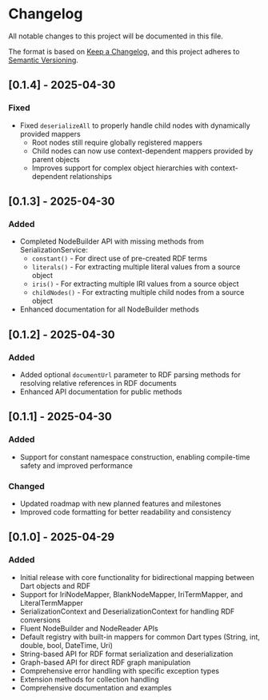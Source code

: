 # Changelog

All notable changes to this project will be documented in this file.

The format is based on [Keep a Changelog](https://keepachangelog.com/en/1.0.0/),
and this project adheres to [Semantic Versioning](https://semver.org/spec/v2.0.0.html).

## [0.1.4] - 2025-04-30

### Fixed

- Fixed `deserializeAll` to properly handle child nodes with dynamically provided mappers
  - Root nodes still require globally registered mappers
  - Child nodes can now use context-dependent mappers provided by parent objects
  - Improves support for complex object hierarchies with context-dependent relationships

## [0.1.3] - 2025-04-30

### Added

- Completed NodeBuilder API with missing methods from SerializationService:
  - `constant()` - For direct use of pre-created RDF terms
  - `literals()` - For extracting multiple literal values from a source object
  - `iris()` - For extracting multiple IRI values from a source object
  - `childNodes()` - For extracting multiple child nodes from a source object
- Enhanced documentation for all NodeBuilder methods

## [0.1.2] - 2025-04-30

### Added

- Added optional `documentUrl` parameter to RDF parsing methods for resolving relative references in RDF documents
- Enhanced API documentation for public methods

## [0.1.1] - 2025-04-30

### Added

- Support for constant namespace construction, enabling compile-time safety and improved performance

### Changed

- Updated roadmap with new planned features and milestones
- Improved code formatting for better readability and consistency

## [0.1.0] - 2025-04-29

### Added

- Initial release with core functionality for bidirectional mapping between Dart objects and RDF
- Support for IriNodeMapper, BlankNodeMapper, IriTermMapper, and LiteralTermMapper
- SerializationContext and DeserializationContext for handling RDF conversions
- Fluent NodeBuilder and NodeReader APIs
- Default registry with built-in mappers for common Dart types (String, int, double, bool, DateTime, Uri)
- String-based API for RDF format serialization and deserialization
- Graph-based API for direct RDF graph manipulation
- Comprehensive error handling with specific exception types
- Extension methods for collection handling
- Comprehensive documentation and examples

